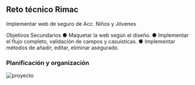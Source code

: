 ## Reto técnico Rimac

Implementar web de seguro de Acc. Niños y Jóvenes

Objetivos Secundarios
● Maquetar la web según el diseño.
● Implementar el flujo completo, validación de campos y casuísticas.
● Implementar métodos de añadir, editar, eliminar asegurado.

### Planificación y organización 

![proyecto](https://user-images.githubusercontent.com/45088762/64614993-3d1bbe80-d39f-11e9-8212-267286ef812b.PNG)



